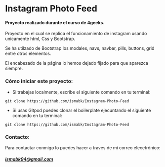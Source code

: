 # Instagram Photo Feed

#### Proyecto realizado durante el curso de 4geeks.

Proyecto en el cual se replica el funcionamiento de instagram usando unicamente html, Css y Bootstrap.

Se ha utilzado de Bootstrap los modales, navs, navbar, pills, buttons, grid entre otros elementos.

El encabezado de la página lo hemos dejado fijado para que aparezca siempre.

### Cómo iniciar este proyecto:
- Si trabajas localmente, escribe el siguiente comando en tu terminal:

`git clone https://github.com/ismabk/Instagram-Photo-Feed`

- Si usas Gitpod puedes clonar el boilerplate ejecuntando el siguiente comando en tu terminal:

`git clone https://github.com/ismabk/Instagram-Photo-Feed`

### Contacto:
Para contactar conmigo lo puedes hacer a traves de mi correo elecetrónico:
##### 	ismabk94@gmail.com
